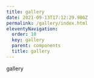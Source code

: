 ```yaml
---
title: gallery
date: 2021-09-13T17:12:29.986Z
permalink: /gallery/index.html
eleventyNavigation:
  order: 10
  key: gallery
  parent: components
  title: gallery
---
```

gallery